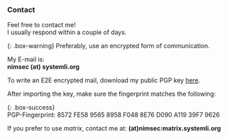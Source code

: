 ### Contact

Feel free to contact me!  
I usually respond within a couple of days.

{: .box-warning}
Preferably, use an encrypted form of communication.

My E-mail is:  
**nimsec (at) systemli.org**

To write an E2E encrypted mail, download my public PGP key [here](/nimrodSec/assets/pub_nimsec.asc).  

After importing the key, make sure the fingerprint matches the following:  

{: .box-success}  
PGP-Fingerprint: 8572 FE58 9565 8958 F048 8E76 D090 A119 39F7 9626

If you prefer to use *matrix*, contact me at: 
**(at)nimsec:matrix.systemli.org**
